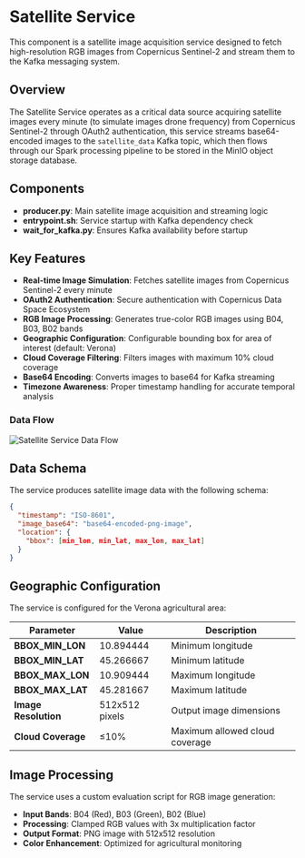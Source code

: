 # Satellite Service

This component is a satellite image acquisition service designed to fetch high-resolution RGB images from Copernicus Sentinel-2 and stream them to the Kafka messaging system.

## Overview

The Satellite Service operates as a critical data source acquiring satellite images every minute (to simulate images drone frequency) from Copernicus Sentinel-2 through OAuth2 authentication, this service streams base64-encoded images to the `satellite_data` Kafka topic, which then flows through our Spark processing pipeline to be stored in the MinIO object storage database.

## Components

- **producer.py**: Main satellite image acquisition and streaming logic
- **entrypoint.sh**: Service startup with Kafka dependency check
- **wait_for_kafka.py**: Ensures Kafka availability before startup


## Key Features

- **Real-time Image Simulation**: Fetches satellite images from Copernicus Sentinel-2 every minute
- **OAuth2 Authentication**: Secure authentication with Copernicus Data Space Ecosystem
- **RGB Image Processing**: Generates true-color RGB images using B04, B03, B02 bands
- **Geographic Configuration**: Configurable bounding box for area of interest (default: Verona)
- **Cloud Coverage Filtering**: Filters images with maximum 10% cloud coverage
- **Base64 Encoding**: Converts images to base64 for Kafka streaming
- **Timezone Awareness**: Proper timestamp handling for accurate temporal analysis

### Data Flow

![Satellite Service Data Flow](Images/satellite_data_flow.png)

## Data Schema

The service produces satellite image data with the following schema:

```json
{
  "timestamp": "ISO-8601",
  "image_base64": "base64-encoded-png-image",
  "location": {
    "bbox": [min_lon, min_lat, max_lon, max_lat]
  }
}
```

## Geographic Configuration

The service is configured for the Verona agricultural area:

| Parameter | Value | Description |
|-----------|-------|-------------|
| **BBOX_MIN_LON** | 10.894444 | Minimum longitude |
| **BBOX_MIN_LAT** | 45.266667 | Minimum latitude |
| **BBOX_MAX_LON** | 10.909444 | Maximum longitude |
| **BBOX_MAX_LAT** | 45.281667 | Maximum latitude |
| **Image Resolution** | 512x512 pixels | Output image dimensions |
| **Cloud Coverage** | ≤10% | Maximum allowed cloud coverage |

## Image Processing

The service uses a custom evaluation script for RGB image generation:

- **Input Bands**: B04 (Red), B03 (Green), B02 (Blue)
- **Processing**: Clamped RGB values with 3x multiplication factor
- **Output Format**: PNG image with 512x512 resolution
- **Color Enhancement**: Optimized for agricultural monitoring





 